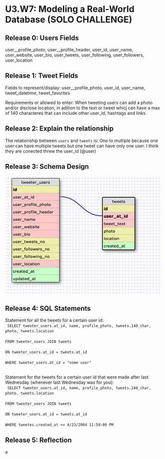 # U3.W7: Modeling a Real-World Database (SOLO CHALLENGE)

## Release 0: Users Fields

user__profile_photo, user__profile_header, user_id, user_name, user_website, user_bio, user_tweets, user_following, user_followers, user_location

## Release 1: Tweet Fields
<!-- Identify the fields Twitter uses to represent/display a tweet. What are you required or allowed to enter? -->
Fields to represent/display:
user__profile_photo, user_id, user_name, tweet_datetime, tweet_favorites

Requirements or allowed to enter:
When tweeting users can add a photo and/or disclose location, in adition to the text or tweet whicj can have a max of 140 characteres that can include other user_id, hashtags and links.

## Release 2: Explain the relationship
The relationship between `users` and `tweets` is: 
One to multiple because one user can have multiple tweets but one tweet can have only one user.
I think they are conected threw the user_id (@user)

## Release 3: Schema Design
![alt tag](https://raw.githubusercontent.com/sebabelmar/phase_0_unit_3/master/week_7/imgs/Schema-tweeter.png)

## Release 4: SQL Statements
<!-- Include your SQL Statements. How can you make markdown files show blocks of code? -->
Statement for all the tweets for a certain user id:  
<code>
SELECT tweeter_users.at_id, name, profile_photo, tweets.140_char, photo, tweets.location  
FROM tweeter_users JOIN tweets  
ON tweeter_users.at_id = tweets.at_id  
WHERE tweeter_users.at_id = "some user"  
</code>

Statement for the tweets for a certain user id that were made after last Wednesday (whenever last Wednesday was for you):  
<code>
SELECT tweeter_users.at_id, name, profile_photo, tweets.140_char, photo, tweets.location  
FROM tweeter_users JOIN tweets  
ON tweeter_users.at_id = tweets.at_id  
WHERE tweetes.created_at <= 4/23/2004 11:59:00 PM
</code>




## Release 5: Reflection
<!-- Be sure to add your reflection here!!! -->a